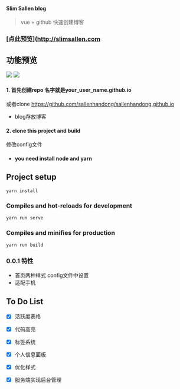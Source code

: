 #### Slim Sallen blog
> vue + github 快速创建博客
### [点此预览](http://slimsallen.com
## 功能预览

![](http://otfgrdvwb.bkt.clouddn.com/QQ20180822-155441-HD.gif)
![](http://otfgrdvwb.bkt.clouddn.com/QQ20180822-155952-HD.gif)

#### 1. 首先创建repo 名字就是your_user_name.github.io
或者clone https://github.com/sallenhandong/sallenhandong.github.io  
 - blog存放博客 
#### 2. clone this project and build 
修改config文件
- #### you need install node  and yarn
## Project setup
```
yarn install
```

### Compiles and hot-reloads for development
```
yarn run serve
```

### Compiles and minifies for production
```
yarn run build
```
### 0.0.1 特性

- 首页两种样式 config文件中设置
- 适配手机


## To Do List

- [x] 活跃度表格

- [x] 代码高亮

- [x] 标签系统

- [x] 个人信息面板

- [x] 优化样式

- [x] 服务端实现后台管理

